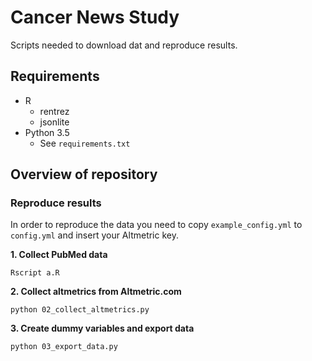 # Cancer News Study

Scripts needed to download dat and reproduce results.

## Requirements

- R
    - rentrez
    - jsonlite
- Python 3.5
    - See `requirements.txt`

## Overview of repository

### Reproduce results

In order to reproduce the data you need to copy `example_config.yml` to `config.yml` and insert your Altmetric key. 

**1. Collect PubMed data**

```Rscript a.R```

**2. Collect altmetrics from Altmetric.com**

```python 02_collect_altmetrics.py```

**3. Create dummy variables and export data**

```python 03_export_data.py```
